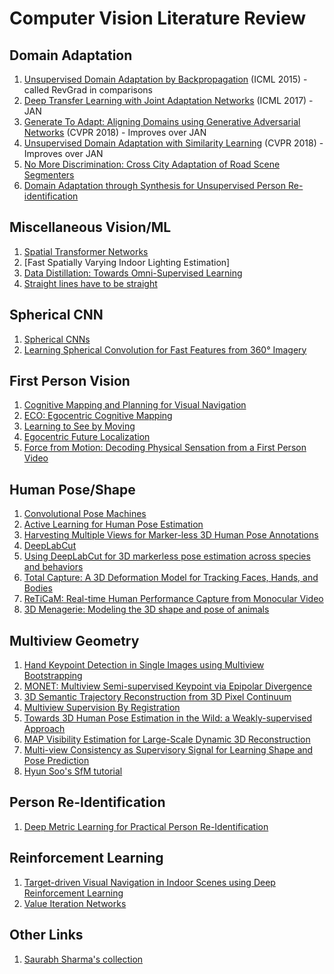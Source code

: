 # Computer Vision Literature Review


## Domain Adaptation
1. [Unsupervised Domain Adaptation by Backpropagation](https://arxiv.org/abs/1409.7495) (ICML 2015) - called RevGrad in comparisons
2. [Deep Transfer Learning with Joint Adaptation Networks](http://delivery.acm.org/10.1145/3310000/3305909/p2208-long.pdf?ip=131.212.250.73&id=3305909&acc=ACTIVE%20SERVICE&key=70F2FDC0A279768C%2E3D342327617A783A%2E4D4702B0C3E38B35%2E4D4702B0C3E38B35&__acm__=1548268978_ec2704ab1212debed4732bac55d8271a) (ICML 2017) - JAN
2. [Generate To Adapt: Aligning Domains using Generative Adversarial Networks](http://openaccess.thecvf.com/content_cvpr_2018/papers/Sankaranarayanan_Generate_to_Adapt_CVPR_2018_paper.pdf) (CVPR 2018) - Improves over JAN
3. [Unsupervised Domain Adaptation with Similarity Learning](http://openaccess.thecvf.com/content_cvpr_2018/papers/Pinheiro_Unsupervised_Domain_Adaptation_CVPR_2018_paper.pdf) (CVPR 2018) - Improves over JAN
4. [No More Discrimination: Cross City Adaptation of Road Scene Segmenters](https://arxiv.org/abs/1704.08509)
5. [Domain Adaptation through Synthesis for Unsupervised Person Re-identification](https://arxiv.org/abs/1804.10094)


## Miscellaneous Vision/ML
1. [Spatial Transformer Networks](https://arxiv.org/abs/1506.02025)
2. [Fast Spatially Varying Indoor Lighting Estimation]
3. [Data Distillation: Towards Omni-Supervised Learning](https://arxiv.org/abs/1712.04440)
4. [Straight lines have to be straight](https://link.springer.com/content/pdf/10.1007/PL00013269.pdf)


## Spherical CNN
1. [Spherical CNNs](https://openreview.net/forum?id=Hkbd5xZRb)
2. [Learning Spherical Convolution for Fast Features from 360° Imagery](http://www.cs.utexas.edu/%7Egrauman/papers/sphconv-nips2017.pdf)


## First Person Vision
1. [Cognitive Mapping and Planning for Visual Navigation](https://arxiv.org/abs/1702.03920)
2. [ECO: Egocentric Cognitive Mapping](https://arxiv.org/abs/1812.00312)
3. [Learning to See by Moving](https://arxiv.org/abs/1505.01596)
4. [Egocentric Future Localization](https://www-users.cs.umn.edu/~hspark/future_loc.html)
5. [Force from Motion: Decoding Physical Sensation from a First Person Video](https://www-users.cs.umn.edu/~hspark/ffm.html)


## Human Pose/Shape
1. [Convolutional Pose Machines](https://arxiv.org/abs/1602.00134)
2. [Active Learning for Human Pose Estimation](http://openaccess.thecvf.com/content_ICCV_2017/papers/Liu_Active_Learning_for_ICCV_2017_paper.pdf)
3. [Harvesting Multiple Views for Marker-less 3D Human Pose Annotations](https://arxiv.org/abs/1704.04793)
4. [DeepLabCut](https://github.com/AlexEMG/DeepLabCut)
5. [Using DeepLabCut for 3D markerless pose estimation across species and behaviors](https://www.biorxiv.org/content/early/2018/11/24/476531)
6. [Total Capture: A 3D Deformation Model for Tracking Faces, Hands, and Bodies](http://www.cs.cmu.edu/~hanbyulj/totalcapture/)
7. [ReTiCaM: Real-time Human Performance Capture from Monocular Video](https://gvv.mpi-inf.mpg.de/projects/ReTiCaM/)
8. [3D Menagerie: Modeling the 3D shape and pose of animals](http://smal.is.tue.mpg.de/)


## Multiview Geometry
1. [Hand Keypoint Detection in Single Images using Multiview Bootstrapping](https://arxiv.org/abs/1704.07809)
2. [MONET: Multiview Semi-supervised Keypoint via Epipolar Divergence](https://arxiv.org/abs/1806.00104)
3. [3D Semantic Trajectory Reconstruction from 3D Pixel Continuum](https://www-users.cs.umn.edu/~jsyoon/Semantic_trajectory/)
4. [Multiview Supervision By Registration](https://arxiv.org/pdf/1811.11251.pdf)
5. [Towards 3D Human Pose Estimation in the Wild: a Weakly-supervised Approach](https://arxiv.org/abs/1704.02447)
7. [MAP Visibility Estimation for Large-Scale Dynamic 3D Reconstruction](https://www.cs.cmu.edu/~hanbyulj/14/CVPR_2014_Visibility.pdf)
8. [Multi-view Consistency as Supervisory Signal for Learning Shape and Pose Prediction](https://arxiv.org/abs/1801.03910)
9. [Hyun Soo's SfM tutorial](https://www-users.cs.umn.edu/~hspark/sfm_tutorial/)


## Person Re-Identification
1. [Deep Metric Learning for Practical Person Re-Identification](https://arxiv.org/abs/1407.4979)


## Reinforcement Learning
1. [Target-driven Visual Navigation in Indoor Scenes using Deep Reinforcement Learning](https://arxiv.org/abs/1609.05143)
2. [Value Iteration Networks](https://arxiv.org/abs/1602.02867)


## Other Links
1. [Saurabh Sharma's collection](https://drive.google.com/open?id=1Qtv_PPuDFy4zFNv0f7j7dWKqMliyQSu1)
